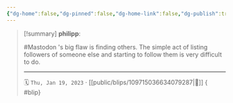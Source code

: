 ```yaml
---
{"dg-home":false,"dg-pinned":false,"dg-home-link":false,"dg-publish":true,"type":"blip","disabled rules":["yaml-title","yaml-title-alias","file-name-heading"],"title":"philipp on mastodon @ 2023-01-19","created-date":"2023-01-19T08:56:40","id":109715036634079280,"updated-date":"2025-05-02T08:50:43","dg-path":"blips/109715036634079287.md","permalink":"/blips/109715036634079287/","dgPassFrontmatter":true}
---
```


> [!summary] **philipp**:
>
> #Mastodon 's big flaw is finding others. The simple act of listing followers of someone else and starting to follow them is very difficult to do.
> - - -
>
> 🗓️ `Thu, Jan 19, 2023` · [[public/blips/109715036634079287\|🔗]]
{ #blip}


